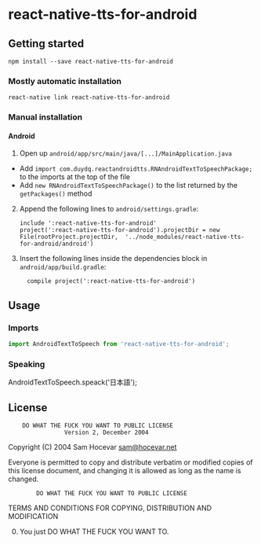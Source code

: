 
# react-native-tts-for-android

## Getting started

```shell
npm install --save react-native-tts-for-android
```

### Mostly automatic installation

```shell
react-native link react-native-tts-for-android
```

### Manual installation


#### Android

1. Open up `android/app/src/main/java/[...]/MainApplication.java`
  - Add `import com.duydq.reactandroidtts.RNAndroidTextToSpeechPackage;` to the imports at the top of the file
  - Add `new RNAndroidTextToSpeechPackage()` to the list returned by the `getPackages()` method
2. Append the following lines to `android/settings.gradle`:
  	```
  	include ':react-native-tts-for-android'
  	project(':react-native-tts-for-android').projectDir = new File(rootProject.projectDir, 	'../node_modules/react-native-tts-for-android/android')
  	```
3. Insert the following lines inside the dependencies block in `android/app/build.gradle`:
  	```
      compile project(':react-native-tts-for-android')
  	```


## Usage


### Imports

```js
import AndroidTextToSpeech from 'react-native-tts-for-android';
``` 

### Speaking
AndroidTextToSpeech.speack('日本語');


## License

        DO WHAT THE FUCK YOU WANT TO PUBLIC LICENSE 
                    Version 2, December 2004 

 Copyright (C) 2004 Sam Hocevar <sam@hocevar.net> 

 Everyone is permitted to copy and distribute verbatim or modified 
 copies of this license document, and changing it is allowed as long 
 as the name is changed. 

            DO WHAT THE FUCK YOU WANT TO PUBLIC LICENSE 
   TERMS AND CONDITIONS FOR COPYING, DISTRIBUTION AND MODIFICATION 

  0. You just DO WHAT THE FUCK YOU WANT TO.
